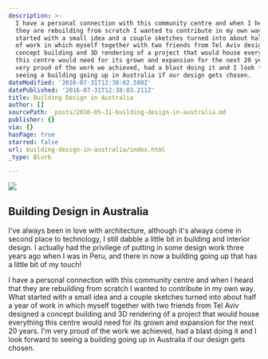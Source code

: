 ```yaml
---
description: >-
  I have a personal connection with this community centre and when I heard that
  they are rebuilding from scratch I wanted to contribute in my own way. What
  started with a small idea and a couple sketches turned into about half a year
  of work in which myself together with two friends from Tel Aviv designed a
  concept building and 3D rendering of a project that would house everything
  this centre would need for its grown and expansion for the next 20 years. I'm
  very proud of the work we achieved, had a blast doing it and I look forward to
  seeing a building going up in Australia if our design gets chosen.
dateModified: '2016-07-31T12:38:02.580Z'
datePublished: '2016-07-31T12:38:03.211Z'
title: Building Design in Australia
author: []
sourcePath: _posts/2016-05-31-building-design-in-australia.md
publisher: {}
via: {}
hasPage: true
starred: false
url: building-design-in-australia/index.html
_type: Blurb

---
```

<article style=""><img src="https://the-grid-user-content.s3-us-west-2.amazonaws.com/8579238d-919c-4f39-b0a4-609306580ba2.png" /><h1>Building Design in Australia</h1><p>I've always been in love with architecture, although it's always come in second place to technology, I still dabble a little bit in building and interior design. I actually had the privilege of putting in some design work three years ago when I was in Peru, and there in now a building going up that has a little bit of my touch! </p></article>

I have a personal connection with this community centre and when I heard that they are rebuilding from scratch I wanted to contribute in my own way. What started with a small idea and a couple sketches turned into about half a year of work in which myself together with two friends from Tel Aviv designed a concept building and 3D rendering of a project that would house everything this centre would need for its grown and expansion for the next 20 years. I'm very proud of the work we achieved, had a blast doing it and I look forward to seeing a building going up in Australia if our design gets chosen.